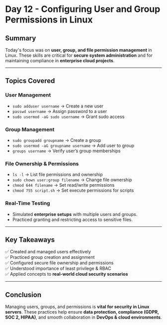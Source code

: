 # Day 12 - Configuring User and Group Permissions in Linux

## Summary
Today's focus was on **user, group, and file permission management** in Linux. These skills are critical for **secure system administration** and for maintaining compliance in **enterprise cloud projects**.

---

## Topics Covered

### User Management
- `sudo adduser username` → Create a new user  
- `passwd username` → Assign password to a user  
- `sudo usermod -aG sudo username` → Grant sudo access  

### Group Management
- `sudo groupadd groupname` → Create a group  
- `sudo usermod -aG groupname username` → Add user to group  
- `groups username` → Verify user’s group memberships  

### File Ownership & Permissions
- `ls -l` → List file permissions and ownership  
- `sudo chown user:group filename` → Change file ownership  
- `chmod 644 filename` → Set read/write permissions  
- `chmod 755 script.sh` → Set execute permissions for scripts  

### Real-Time Testing
- Simulated **enterprise setups** with multiple users and groups.  
- Practiced granting and restricting access to sensitive files.  

---

## Key Takeaways
✅ Created and managed users effectively  
✅ Practiced group creation and assignment  
✅ Configured secure file ownership and permissions  
✅ Understood importance of least privilege & RBAC  
✅ Applied concepts to **real-world cloud security scenarios**  

---

## Conclusion
Managing users, groups, and permissions is **vital for security in Linux servers**. These practices help ensure **data protection, compliance (GDPR, SOC 2, HIPAA)**, and smooth collaboration in **DevOps & cloud environments**.
